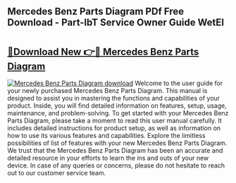 ## Mercedes Benz Parts Diagram PDf Free Download - Part-lbT Service Owner Guide WetEI

# <h2><a href="http://dfhl3r7.blite.top/?on=Mercedes+Benz+Parts+Diagram">🔗Download New 👉🔴 Mercedes Benz Parts Diagram</a></h2>

[![Mercedes Benz Parts Diagram download](https://i.imgur.com/lujVjoI.png)](http://dfhl3r7.blite.top/?on=Mercedes+Benz+Parts+Diagram)
Welcome to the user guide for your newly purchased Mercedes Benz Parts Diagram. This manual is designed to assist you in mastering the functions and capabilities of your product. Inside, you will find detailed information on features, setup, usage, maintenance, and problem-solving. To get started with your Mercedes Benz Parts Diagram, please take a moment to read this user manual carefully. It includes detailed instructions for product setup, as well as information on how to use its various features and capabilities. Explore the limitless possibilities of list of features with your new Mercedes Benz Parts Diagram. We trust that the Mercedes Benz Parts Diagram has been an accurate and detailed resource in your efforts to learn the ins and outs of your new device. In case of any queries or concerns, please do not hesitate to reach out to our customer service team.
